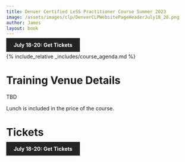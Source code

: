 ```yaml
---
title: Denver Certified LeSS Practitioner Course Summer 2023
image: /assets/images/clp/DenverCLPWebsitePageHeaderJuly18_20.png
author: James
layout: book
---
```


<a class="wx-button" href="https://agilecarpentry.ticketspice.com/denver-certified-less-practitioner-workshop-summer-2023" style="background:rgba(36,36,36,1);color:white;padding:10px 20px;text-decoration:none;font-weight:bold;" target="_blank">July 18-20: Get Tickets</a>

{% include_relative _includes/course_agenda.md %}


# Training Venue Details

TBD

Lunch is included in the price of the course.

# Tickets

<a class="wx-button" href="https://agilecarpentry.ticketspice.com/denver-certified-less-practitioner-workshop-summer-2023" style="background:rgba(36,36,36,1);color:white;padding:10px 20px;text-decoration:none;font-weight:bold;" target="_blank">July 18-20: Get Tickets</a>



